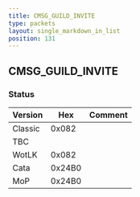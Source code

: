 ```yaml
---
title: CMSG_GUILD_INVITE
type: packets
layout: single_markdown_in_list
position: 131
---
```


## CMSG_GUILD_INVITE

### Status

Version    | Hex        | Comment
---------- | ---------- | ---------- 
Classic    | 0x082      | 
TBC        |            |
WotLK      | 0x082      | 
Cata       | 0x24B0     | 
MoP        | 0x24B0     | 